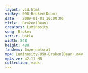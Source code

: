 ```yaml
---
layout: vid.html
vidkey: 090-Broken(Dean)
date:   2009-01-01 10:00:00
title:  Broken(Dean)
creators: Luminosity
song: Broken
artist: Unkle
width: 848
height: 480
fandoms: Supernatural
mp4: Luminosity-090-Broken(Dean).m4v
mp4size: 42.11 MB
collection: vids
---
```


  <div>
  
  </div>
  